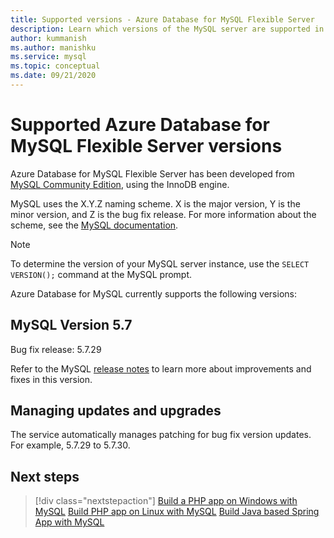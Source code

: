 ```yaml
---
title: Supported versions - Azure Database for MySQL Flexible Server
description: Learn which versions of the MySQL server are supported in the Azure Database for MySQL Flexible Server
author: kummanish
ms.author: manishku
ms.service: mysql
ms.topic: conceptual
ms.date: 09/21/2020
---
```


# Supported Azure Database for MySQL Flexible Server versions

Azure Database for MySQL Flexible Server has been developed from [MySQL Community Edition](https://www.mysql.com/products/community/), using the InnoDB engine.

MySQL uses the X.Y.Z naming scheme. X is the major version, Y is the minor version, and Z is the bug fix release. For more information about the scheme, see the [MySQL documentation](https://dev.mysql.com/doc/refman/5.7/en/which-version.html).

> [!NOTE]
> To determine the version of your MySQL server instance, use the `SELECT VERSION();` command at the MySQL prompt.

Azure Database for MySQL currently supports the following versions:

## MySQL Version 5.7

Bug fix release: 5.7.29

Refer to the MySQL [release notes](https://dev.mysql.com/doc/relnotes/mysql/5.7/en/news-5-7-29.html) to learn more about improvements and fixes in this version.

## Managing updates and upgrades
The service automatically manages patching for bug fix version updates. For example, 5.7.29 to 5.7.30.  

## Next steps

> [!div class="nextstepaction"]
>[Build a PHP app on Windows with MySQL](../../app-service/app-service-web-tutorial-php-mysql.md)
>[Build PHP app on Linux with MySQL](../../app-service/containers/tutorial-php-mysql-app.md)
>[Build Java based Spring App with MySQL](https://docs.microsoft.com/azure/developer/java/spring-framework/spring-app-service-e2e?tabs=bash)
